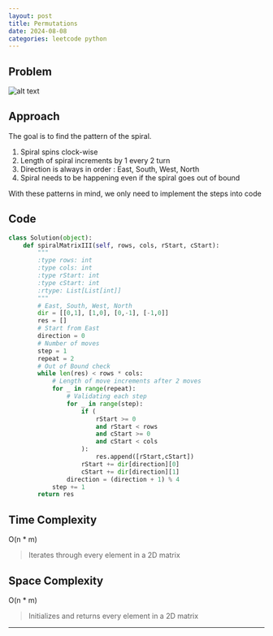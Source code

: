 ```yaml
---
layout: post
title: Permutations
date: 2024-08-08
categories: leetcode python
---
```

## Problem
![alt text](/blog/public/img/Permutations.png)

## Approach
The goal is to find the pattern of the spiral.

1. Spiral spins clock-wise
2. Length of spiral increments by 1 every 2 turn
3. Direction is always in order : East, South, West, North
4. Spiral needs to be happening even if the spiral goes out of bound

With these patterns in mind, we only need to implement the steps into code
## Code
```python
class Solution(object):
    def spiralMatrixIII(self, rows, cols, rStart, cStart):
        """
        :type rows: int
        :type cols: int
        :type rStart: int
        :type cStart: int
        :rtype: List[List[int]]
        """
        # East, South, West, North
        dir = [[0,1], [1,0], [0,-1], [-1,0]]
        res = []
        # Start from East
        direction = 0
        # Number of moves
        step = 1
        repeat = 2
        # Out of Bound check
        while len(res) < rows * cols:
            # Length of move increments after 2 moves
            for _ in range(repeat):
                # Validating each step
                for _ in range(step):
                    if (
                        rStart >= 0
                        and rStart < rows
                        and cStart >= 0
                        and cStart < cols
                    ):
                        res.append([rStart,cStart])
                    rStart += dir[direction][0]
                    cStart += dir[direction][1]
                direction = (direction + 1) % 4
            step += 1 
        return res
```

## Time Complexity
O(n * m)
> Iterates through every element in a 2D matrix

## Space Complexity
O(n * m)
> Initializes and returns every element in a 2D matrix
---